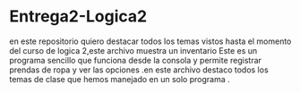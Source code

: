 # Entrega2-Logica2
en este repositorio quiero destacar todos los temas vistos hasta el momento del curso de logica 2,este archivo muestra un inventario Este es un programa sencillo que funciona desde la consola y permite registrar prendas de ropa y ver las opciones .en este archivo destaco todos los temas de clase que hemos manejado en un solo programa .

